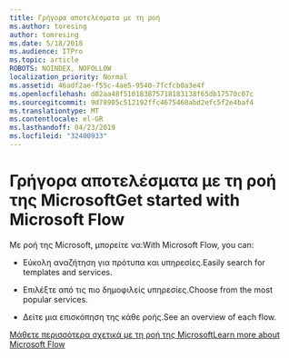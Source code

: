 ```yaml
---
title: Γρήγορα αποτελέσματα με τη ροή
ms.author: toresing
author: tomresing
ms.date: 5/18/2018
ms.audience: ITPro
ms.topic: article
ROBOTS: NOINDEX, NOFOLLOW
localization_priority: Normal
ms.assetid: 46adf2ae-f55c-4ae5-9540-7fcfcb0a3e4f
ms.openlocfilehash: d02aa48f510183875718183138f65db17570c07c
ms.sourcegitcommit: 9d78905c512192ffc4675468abd2efc5f2e4baf4
ms.translationtype: MT
ms.contentlocale: el-GR
ms.lasthandoff: 04/23/2019
ms.locfileid: "32400933"
---
```

# <a name="get-started-with-microsoft-flow"></a><span data-ttu-id="e25fc-102">Γρήγορα αποτελέσματα με τη ροή της Microsoft</span><span class="sxs-lookup"><span data-stu-id="e25fc-102">Get started with Microsoft Flow</span></span>

<span data-ttu-id="e25fc-103">Με ροή της Microsoft, μπορείτε να:</span><span class="sxs-lookup"><span data-stu-id="e25fc-103">With Microsoft Flow, you can:</span></span>
  
- <span data-ttu-id="e25fc-104">Εύκολη αναζήτηση για πρότυπα και υπηρεσίες.</span><span class="sxs-lookup"><span data-stu-id="e25fc-104">Easily search for templates and services.</span></span>
    
- <span data-ttu-id="e25fc-105">Επιλέξτε από τις πιο δημοφιλείς υπηρεσίες.</span><span class="sxs-lookup"><span data-stu-id="e25fc-105">Choose from the most popular services.</span></span>
    
- <span data-ttu-id="e25fc-106">Δείτε μια επισκόπηση της κάθε ροής.</span><span class="sxs-lookup"><span data-stu-id="e25fc-106">See an overview of each flow.</span></span>
    
[<span data-ttu-id="e25fc-107">Μάθετε περισσότερα σχετικά με τη ροή της Microsoft</span><span class="sxs-lookup"><span data-stu-id="e25fc-107">Learn more about Microsoft Flow</span></span>](https://go.microsoft.com/fwlink/?linkid=874446)
  

